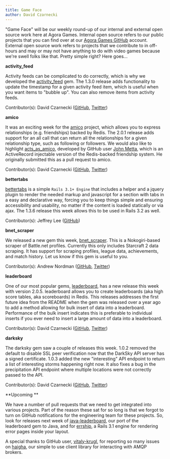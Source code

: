 ```yaml
---
title: Game Face
author: David Czarnecki
---
```

"Game Face" will be our weekly round-up of our internal and external open source work here at Agora Games. Internal open source refers to our public projects that you can find over at our [Agora Games GitHub](https://github.com/agoragames/) account. External open source work refers to projects that we contribute to in off-hours and may or may not have anything to do with video games because we're swell folks like that. Pretty simple right? Here goes...

 **activity_feed**

 Activity feeds can be complicated to do correctly, which is why we developed the [activity_feed](https://github.com/agoragames/activity_feed) gem. The 1.3.0 release adds functionality to update the timestamp for a given activity feed item, which is useful when you want items to "bubble up". You can also remove items from activity feeds.

 Contributor(s): David Czarnecki ([GitHub](https://github.com/czarneckid/), [Twitter](https://twitter.com/#%21/czarneckid))

 **amico**

 It was an exciting week for the [amico](https://github.com/agoragames/amico/) project, which allows you to express relationships (e.g. friendships) backed by Redis. The 2.0.1 release adds support for an all call that can return all the relationships for a given relationship type, such as following or followers. We would also like to highlight [acts_as_amico](https://github.com/mettadore/acts_as_amico), developed by GitHub user [John Metta](https://github.com/mettadore/), which is an ActiveRecord injectable version of the Redis-backed friendship system. He originally submitted this as a pull request to amico.

 Contributor(s): David Czarnecki ([GitHub](https://github.com/czarneckid/), [Twitter](https://twitter.com/#%21/czarneckid))

 **bettertabs**

 [bettertabs](https://github.com/agoragames/bettertabs) is a simple `Rails 3.1+ Engine` that includes a helper and a jquery plugin to render the needed markup and javascript for a section with tabs in a easy and declarative way, forcing you to keep things simple and ensuring accessibility and usability, no matter if the content is loaded statically or via ajax. The 1.3.6 release this week allows this to be used in Rails 3.2 as well.

 Contributor(s): Jeffrey Lee ([GitHub](https://github.com/jlee42))

 **bnet_scraper**

 We released a new gem this week, [bnet_scraper](https://github.com/agoragames/bnet_scraper). This is a Nokogiri-based scraper of Battle.net profiles. Currently this only includes Starcraft 2 data scraping. It has support for scraping profiles, league data, achievements, and match history. Let us know if this gem is useful to you.

 Contributor(s): Andrew Nordman ([GitHub](https://github.com/cadwallion/), [Twitter](https://twitter.com/#%21/Cadwallion))

 **leaderboard**

 One of our most popular gems, [leaderboard](https://github.com/agoragames/leaderboard), has a new release this week with version 2.0.5. leaderboard allows you to create leaderboards (aka high score tables, aka scoreboards) in Redis. This releases addresses the first future idea from the README when the gem was released over a year ago to add a method allowing for bulk insert of data into a leaderboard. Performance of the bulk insert indicates this is preferable to individual inserts if you ever need to insert a large amount of data into a leaderboard.

 Contributor(s): David Czarnecki ([GitHub](https://github.com/czarneckid/), [Twitter](https://twitter.com/#%21/czarneckid))

 **darksky**

 The darksky gem saw a couple of releases this week. 1.0.2 removed the default to disable SSL peer verification now that the DarkSky API server has a signed certificate. 1.0.3 added the new "interesting" API endpoint to return a list of interesting storms happening right now. It also fixes a bug in the precipitation API endpoint where multiple locations were not correctly passed to the API.

 Contributor(s): David Czarnecki ([GitHub](https://github.com/czarneckid/), [Twitter](https://twitter.com/#!/czarneckid))

 **Upcoming
 **

 We have a number of pull requests that we need to get integrated into various projects. Part of the reason these sat for so long is that we forgot to turn on GitHub notifications for the engineering team for these projects. So, look for releases next week of [java-leaderboard](https://github.com/agoragames/java-leaderboard/), our port of the leaderboard gem to Java, and for [errship](https://github.com/agoragames/errship/), a Rails 3.1 engine for rendering error pages inside your layout.

 A special thanks to GitHub user, [vitaly-krugl](https://github.com/vitaly-krugl), for reporting so many issues on [haigha](https://github.com/agoragames/haigha/), our simple to use client library for interacting with AMQP brokers.
